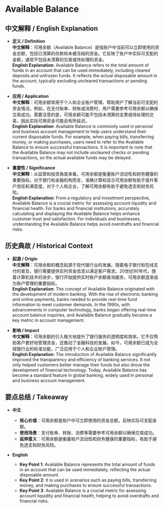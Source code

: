# Available Balance

## 中文解释 / English Explanation

* **定义 / Definition**  
  **中文解释**：可用余额（Available Balance）是指账户中当前可以立即使用的资金总额，包括已清算的存款和未被冻结的资金。它反映了账户中实际可支配的金额，通常不包括未清算的交易或待处理的资金。  
  **English Explanation**: Available Balance refers to the total amount of funds in an account that can be used immediately, including cleared deposits and unfrozen funds. It reflects the actual disposable amount in the account, typically excluding uncleared transactions or pending funds.

* **应用 / Application**  
  **中文解释**：可用余额常用于个人和企业账户管理，帮助用户了解当前可支配的资金情况。例如，在支付账单、转账或消费时，用户需要参考可用余额以确保交易成功。需要注意的是，可用余额可能不包括未清算的支票或待处理的交易，因此实际可用资金可能会有所延迟。  
  **English Explanation**: Available Balance is commonly used in personal and business account management to help users understand their current disposable funds. For example, when paying bills, transferring money, or making purchases, users need to refer to the Available Balance to ensure successful transactions. It is important to note that the Available Balance may not include uncleared checks or pending transactions, so the actual available funds may be delayed.

* **重要性 / Significance**  
  **中文解释**：从监管和投资角度来看，可用余额是衡量账户流动性和财务健康的重要指标。对于银行和金融机构而言，准确计算和显示可用余额有助于提升客户信任和满意度。对于个人和企业，了解可用余额有助于避免透支和财务风险。  
  **English Explanation**: From a regulatory and investment perspective, Available Balance is a crucial metric for assessing account liquidity and financial health. For banks and financial institutions, accurately calculating and displaying the Available Balance helps enhance customer trust and satisfaction. For individuals and businesses, understanding the Available Balance helps avoid overdrafts and financial risks.

## 历史典故 / Historical Context

* **起源 / Origin**  
  **中文解释**：可用余额的概念起源于现代银行业的发展。随着电子银行和在线支付的普及，银行需要提供实时资金信息以满足客户需求。20世纪90年代，随着计算机技术的进步，银行开始提供实时账户余额查询服务，可用余额逐渐成为账户管理的重要指标。  
  **English Explanation**: The concept of Available Balance originated with the development of modern banking. With the rise of electronic banking and online payments, banks needed to provide real-time fund information to meet customer demands. In the 1990s, with advancements in computer technology, banks began offering real-time account balance inquiries, and Available Balance gradually became a key metric in account management.

* **影响 / Impact**  
  **中文解释**：可用余额的引入极大地提升了银行服务的透明度和效率。它不仅帮助客户更好地管理资金，还推动了金融科技的发展。如今，可用余额已成为全球银行业的标准功能，广泛应用于个人和企业账户管理。  
  **English Explanation**: The introduction of Available Balance significantly improved the transparency and efficiency of banking services. It not only helped customers better manage their funds but also drove the development of financial technology. Today, Available Balance has become a standard feature in global banking, widely used in personal and business account management.

## 要点总结 / Takeaway

* **中文**  
  - **核心价值**：可用余额是账户中可立即使用的资金总额，反映实际可支配金额。  
  - **使用场景**：支付账单、转账、消费等需要参考可用余额以确保交易成功。  
  - **延伸意义**：可用余额是衡量账户流动性和财务健康的重要指标，有助于避免透支和财务风险。

* **English**  
  - **Key Point 1**: Available Balance represents the total amount of funds in an account that can be used immediately, reflecting the actual disposable amount.  
  - **Key Point 2**: It is used in scenarios such as paying bills, transferring money, and making purchases to ensure successful transactions.  
  - **Key Point 3**: Available Balance is a crucial metric for assessing account liquidity and financial health, helping to avoid overdrafts and financial risks.